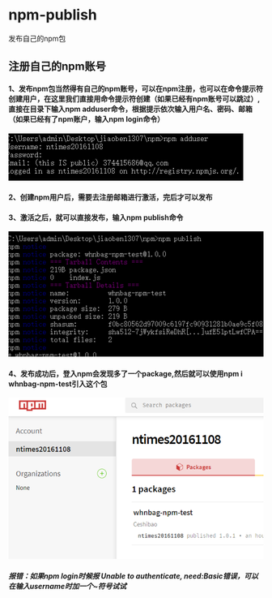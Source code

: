 # npm-publish
发布自己的npm包
## 注册自己的npm账号
#### 1、发布npm包当然得有自己的npm账号，可以在npm注册，也可以在命令提示符创建用户，在这里我们直接用命令提示符创建（如果已经有npm账号可以跳过）,直接在目录下输入npm adduser命令，根据提示依次输入用户名、密码、邮箱（如果已经有了npm账户，输入npm login命令）
![](https://github.com/weihaonan/npm-publish/blob/master/img/1.bmp)

#### 2、创建npm用户后，需要去注册邮箱进行激活，完后才可以发布
#### 3、激活之后，就可以直接发布，输入npm publish命令
![](https://github.com/weihaonan/npm-publish/blob/master/img/3.bmp)

#### 4、发布成功后，登入npm会发现多了一个package,然后就可以使用npm i whnbag-npm-test引入这个包
![](https://github.com/weihaonan/npm-publish/blob/master/img/5.bmp)

##### 报错：如果npm login时候报 Unable to authenticate, need:Basic错误，可以在输入username时加一个~符号试试
